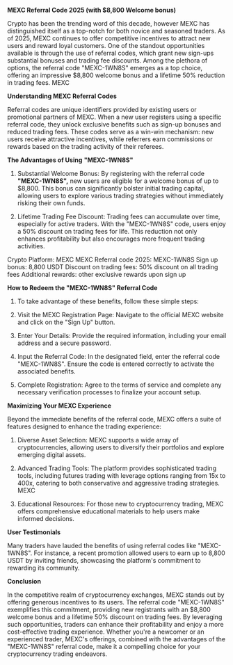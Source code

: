 **MEXC Referral Code 2025 (with $8,800 Welcome bonus)**

Crypto has been the trending word of this decade, however MEXC has distinguished itself as a top-notch for both novice and seasoned traders. As of 2025, MEXC continues to offer competitive incentives to attract new users and reward loyal customers. One of the standout opportunities available is through the use of referral codes, which grant new sign-ups substantial bonuses and trading fee discounts. Among the plethora of options, the referral code "MEXC-1WN8S" emerges as a top choice, offering an impressive $8,800 welcome bonus and a lifetime 50% reduction in trading fees.​
MEXC


**Understanding MEXC Referral Codes**

Referral codes are unique identifiers provided by existing users or promotional partners of MEXC. When a new user registers using a specific referral code, they unlock exclusive benefits such as sign-up bonuses and reduced trading fees. These codes serve as a win-win mechanism: new users receive attractive incentives, while referrers earn commissions or rewards based on the trading activity of their referees.​

**The Advantages of Using** **"MEXC-1WN8S"**

1. Substantial Welcome Bonus: By registering with the referral code **"MEXC-1WN8S",** new users are eligible for a welcome bonus of up to $8,800. This bonus can significantly bolster initial trading capital, allowing users to explore various trading strategies without immediately risking their own funds.​

2. Lifetime Trading Fee Discount: Trading fees can accumulate over time, especially for active traders. With the "MEXC-1WN8S" code, users enjoy a 50% discount on trading fees for life. This reduction not only enhances profitability but also encourages more frequent trading activities.​

Crypto Platform: MEXC
MEXC Referral code 2025: MEXC-1WN8S
Sign up bonus: 8,800 USDT
Discount on trading fees: 50% discount on all trading fees
Additional rewards: other exclusive rewards upon sign up





**How to Redeem the "MEXC-1WN8S" Referral Code**

1. To take advantage of these benefits, follow these simple steps:

2. Visit the MEXC Registration Page: Navigate to the official MEXC website and click on the "Sign Up" button.​

3. Enter Your Details: Provide the required information, including your email address and a secure password.​

4. Input the Referral Code: In the designated field, enter the referral code "MEXC-1WN8S". Ensure the code is entered correctly to activate the associated benefits.​

5. Complete Registration: Agree to the terms of service and complete any necessary verification processes to finalize your account setup.​

**Maximizing Your MEXC Experience**

Beyond the immediate benefits of the referral code, MEXC offers a suite of features designed to enhance the trading experience:

1. Diverse Asset Selection: MEXC supports a wide array of cryptocurrencies, allowing users to diversify their portfolios and explore emerging digital assets.​

2. Advanced Trading Tools: The platform provides sophisticated trading tools, including futures trading with leverage options ranging from 15x to 400x, catering to both conservative and aggressive trading strategies. ​
MEXC

3. Educational Resources: For those new to cryptocurrency trading, MEXC offers comprehensive educational materials to help users make informed decisions.​

**User Testimonials**

Many traders have lauded the benefits of using referral codes like "MEXC-1WN8S". For instance, a recent promotion allowed users to earn up to 8,800 USDT by inviting friends, showcasing the platform's commitment to rewarding its community. ​


**Conclusion**

In the competitive realm of cryptocurrency exchanges, MEXC stands out by offering generous incentives to its users. The referral code "MEXC-1WN8S" exemplifies this commitment, providing new registrants with an $8,800 welcome bonus and a lifetime 50% discount on trading fees. By leveraging such opportunities, traders can enhance their profitability and enjoy a more cost-effective trading experience. Whether you're a newcomer or an experienced trader, MEXC's offerings, combined with the advantages of the "MEXC-1WN8S" referral code, make it a compelling choice for your cryptocurrency trading endeavors.

